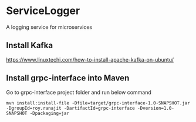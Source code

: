 # ServiceLogger
A logging service for microservices

## Install Kafka
https://www.linuxtechi.com/how-to-install-apache-kafka-on-ubuntu/

## Install grpc-interface into Maven
Go to grpc-interface project folder and run below command
```
mvn install:install-file -Dfile=target/grpc-interface-1.0-SNAPSHOT.jar -DgroupId=roy.ranajit -DartifactId=grpc-interface -Dversion=1.0-SNAPSHOT -Dpackaging=jar
```
